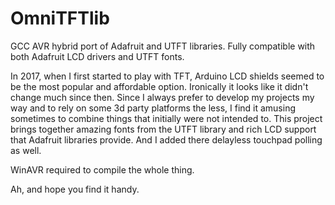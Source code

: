 # OmniTFTlib
GCC AVR hybrid port of Adafruit and UTFT libraries. Fully compatible with both Adafruit LCD drivers and UTFT fonts.

In 2017, when I first started to play with TFT, Arduino LCD shields seemed to be the most popular and affordable
option. Ironically it looks like it didn't change much since then.
Since I always prefer to develop my projects my way and to rely on some 3d party platforms the less,
I find it amusing sometimes to combine things that initially were not intended to. 
This project brings together amazing fonts from the UTFT library and rich LCD support that Adafruit libraries provide.
And I added there delayless touchpad polling as well.

WinAVR required to compile the whole thing.

Ah, and hope you find it handy.
